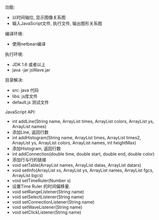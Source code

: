 功能:
- 以时间轴位, 显示图像关系图
- 输入JavaScript文件, 执行文件, 输出图形关系图


编译环境:
- 使用netbean编译

执行环境:
- JDK 1.6 或者以上
- java -jar jsWave.jar


目录解决:
- src: java 代码
- libs: js库文件
- default.js 测试文件


JavaScript API:
- int addLine(String name, ArrayList<Number> times, ArrayList<Number> colors, ArrayList<Number> ys, ArrayList<String> names)
 - 添加Line, 返回行数
- int addHistogram(String name, ArrayList<Number> times, ArrayList<Number> times2, ArrayList<Number> ys, ArrayList<Number> colors, ArrayList<String> names, int heightMax)
 - 添加Histogram, 返回行数
- int addConnection(double time, double start, double end, double color)
 - 添加行与行的链接
- void setTable(ArrayList<String> names, ArrayList<String> datas, ArrayList<String> datars)
- void setInfo(ArrayList<Number> xs, ArrayList<Number> ys, ArrayList<String> names, ArrayList<Number> fgcs, ArrayList<Number> bgcs)
- void setTimeRuler(Number s)
 - 设置Time Ruler 的时间偏移量.
- void setRangeListener(String name)
- void setSelectListener(String name)
- void setConnectionListener(String name)
- void setWaveListener(String name)
- void setClickListener(String name)

